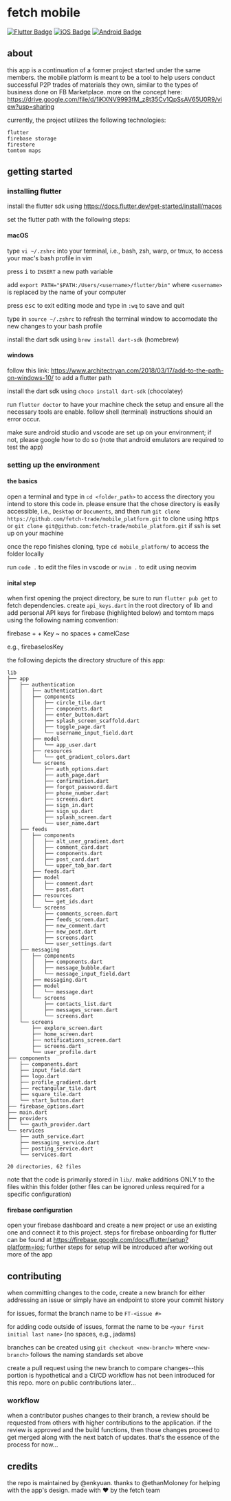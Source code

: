 # fetch mobile

<div id="badges">
  <a href="https://flutter.dev/"><img src="https://img.shields.io/badge/Flutter-%2302569B.svg?style=for-the-badge&logo=Flutter&logoColor=white" alt="Flutter Badge"/></a>
  <a href="https://www.apple.com/ios/ios-17/"><img src="https://img.shields.io/badge/iOS-000000?style=for-the-badge&logo=ios&logoColor=white" alt="iOS Badge"/></a>
  <a href="https://www.android.com/"><img src="https://img.shields.io/badge/Android-3DDC84?style=for-the-badge&logo=android&logoColor=white" alt="Android Badge"></a>
</div>

## about

this app is a continuation of a former project started under the same members. the mobile platform is meant to be a tool to help users conduct
successful P2P trades of materials they own, similar to the types of business done on FB Marketplace. more on the concept here: https://drive.google.com/file/d/1iKXNV9993fM_z8t35Cv1QpSsAV65U0R9/view?usp=sharing

currently, the project utilizes the following technologies:

    flutter
    firebase storage
    firestore
    tomtom maps

## getting started

### installing flutter

install the flutter sdk using https://docs.flutter.dev/get-started/install/macos

set the flutter path with the following steps:

#### macOS

type `vi ~/.zshrc` into your terminal, i.e., bash, zsh, warp, or tmux, to access your mac's bash profile in vim

press <kbd>i</kbd> to `INSERT` a new path variable

add `export PATH="$PATH:/Users/<username>/flutter/bin"` where `<username>` is replaced by the name of your computer

press <kbd>esc</kbd> to exit editing mode and type in `:wq` to save and quit

type in `source ~/.zshrc` to refresh the terminal window to accomodate the new changes to your bash profile

install the dart sdk using `brew install dart-sdk` (homebrew)

#### windows

follow this link: https://www.architectryan.com/2018/03/17/add-to-the-path-on-windows-10/ to add a flutter path

install the dart sdk using `choco install dart-sdk` (chocolatey)

run `flutter doctor` to have your machine check the setup and ensure all the necessary tools are enable. follow shell (terminal) instructions should an error occur.

make sure android studio and vscode are set up on your environment; if not, please google how to do so (note that android emulators are required to test the app)

### setting up the environment

#### the basics

open a terminal and type in `cd <folder_path>` to access the directory you intend to store this code in. please ensure that the chose directory is easily accessible, i.e., `Desktop` or `Documents`, and then run `git clone https://github.com/fetch-trade/mobile_platform.git` to clone using https or `git clone git@github.com:fetch-trade/mobile_platform.git` if ssh is set up on your machine

once the repo finishes cloning, type `cd mobile_platform/` to access the folder locally

run `code .` to edit the files in vscode or `nvim .` to edit using neovim

#### inital step

when first opening the project directory, be sure to run `flutter pub get` to fetch dependencies. create `api_keys.dart` in the root directory of lib and add personal API keys for firebase (highlighted below) and tomtom maps using the following naming convention:

firebase + <platformName> + Key  ~  no spaces + camelCase

e.g., firebaseIosKey

the following depicts the directory structure of this app:

```
lib
├── app
│   ├── authentication
│   │   ├── authentication.dart
│   │   ├── components
│   │   │   ├── circle_tile.dart
│   │   │   ├── components.dart
│   │   │   ├── enter_button.dart
│   │   │   ├── splash_screen_scaffold.dart
│   │   │   ├── toggle_page.dart
│   │   │   └── username_input_field.dart
│   │   ├── model
│   │   │   └── app_user.dart
│   │   ├── resources
│   │   │   └── get_gradient_colors.dart
│   │   └── screens
│   │       ├── auth_options.dart
│   │       ├── auth_page.dart
│   │       ├── confirmation.dart
│   │       ├── forgot_password.dart
│   │       ├── phone_number.dart
│   │       ├── screens.dart
│   │       ├── sign_in.dart
│   │       ├── sign_up.dart
│   │       ├── splash_screen.dart
│   │       └── user_name.dart
│   ├── feeds
│   │   ├── components
│   │   │   ├── alt_user_gradient.dart
│   │   │   ├── comment_card.dart
│   │   │   ├── components.dart
│   │   │   ├── post_card.dart
│   │   │   └── upper_tab_bar.dart
│   │   ├── feeds.dart
│   │   ├── model
│   │   │   ├── comment.dart
│   │   │   └── post.dart
│   │   ├── resources
│   │   │   └── get_ids.dart
│   │   └── screens
│   │       ├── comments_screen.dart
│   │       ├── feeds_screen.dart
│   │       ├── new_comment.dart
│   │       ├── new_post.dart
│   │       ├── screens.dart
│   │       └── user_settings.dart
│   ├── messaging
│   │   ├── components
│   │   │   ├── components.dart
│   │   │   ├── message_bubble.dart
│   │   │   └── message_input_field.dart
│   │   ├── messaging.dart
│   │   ├── model
│   │   │   └── message.dart
│   │   └── screens
│   │       ├── contacts_list.dart
│   │       ├── messages_screen.dart
│   │       └── screens.dart
│   └── screens
│       ├── explore_screen.dart
│       ├── home_screen.dart
│       ├── notifications_screen.dart
│       ├── screens.dart
│       └── user_profile.dart
├── components
│   ├── components.dart
│   ├── input_field.dart
│   ├── logo.dart
│   ├── profile_gradient.dart
│   ├── rectangular_tile.dart
│   ├── square_tile.dart
│   └── start_button.dart
├── firebase_options.dart
├── main.dart
├── providers
│   └── gauth_provider.dart
└── services
    ├── auth_service.dart
    ├── messaging_service.dart
    ├── posting_service.dart
    └── services.dart

20 directories, 62 files
```

note that the code is primarily stored in `lib/`. make additions ONLY to the files within this folder (other files can be ignored unless required for a specific configuration)

#### firebase configuration

open your firebase dashboard and create a new project or use an existing one and connect it to this project. steps for firebase onboarding for flutter can be found at https://firebase.google.com/docs/flutter/setup?platform=ios; further steps for setup will be introduced after working out more of the app

## contributing

when committing changes to the code, create a new branch for either addressing an issue or simply have an endpoint to store your commit history

for issues, format the branch name to be `FT-<issue #>`

for adding code outside of issues, format the name to be `<your first initial last name>` (no spaces, e.g., jadams)

branches can be created using `git checkout <new-branch>` where `<new-branch>` follows the naming standards set above

create a pull request using the new branch to compare changes--this portion is hypothetical and a CI/CD workflow has not been introduced for this repo. more on public contributions later...

### workflow

when a contributor pushes changes to their branch, a review should be requested from others with higher contributions to the application. if the review is approved and the build functions, then those changes proceed to get merged along with the next batch of updates. that's the essence of the process for now...

## credits

the repo is maintained by @enkyuan. thanks to @ethanMoloney for helping with the app's design. made with :heart: by the fetch team
